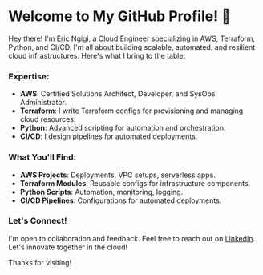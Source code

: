 # Welcome to My GitHub Profile! 👋

Hey there! I'm Eric Ngigi, a Cloud Engineer specializing in AWS, Terraform, Python, and CI/CD. I'm all about building scalable, automated, and resilient cloud infrastructures. Here's what I bring to the table:

### Expertise:
- **AWS**: Certified Solutions Architect, Developer, and SysOps Administrator.
- **Terraform**: I write Terraform configs for provisioning and managing cloud resources.
- **Python**: Advanced scripting for automation and orchestration.
- **CI/CD**: I design pipelines for automated deployments.

### What You'll Find:
- **AWS Projects**: Deployments, VPC setups, serverless apps.
- **Terraform Modules**: Reusable configs for infrastructure components.
- **Python Scripts**: Automation, monitoring, logging.
- **CI/CD Pipelines**: Configurations for automated deployments.

### Let's Connect!
I'm open to collaboration and feedback. Feel free to reach out on [LinkedIn](https://www.linkedin.com/in/erik-ngigi). Let's innovate together in the cloud!

Thanks for visiting!
